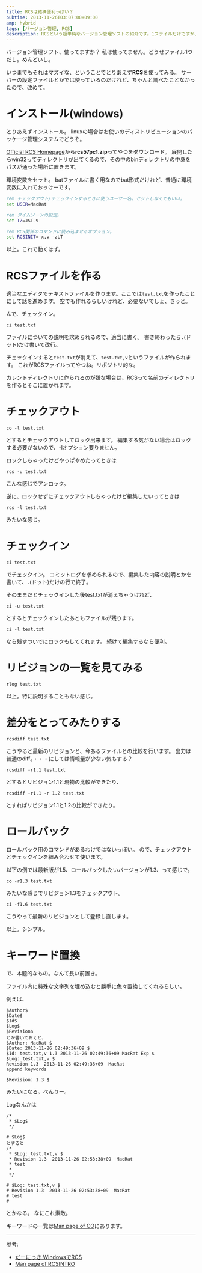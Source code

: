```yaml
---
title: RCSは結構便利っぽい？
pubtime: 2013-11-26T03:07:00+09:00
amp: hybrid
tags: [バージョン管理, RCS]
description: RCSという超単純なバージョン管理ソフトの紹介です。1ファイルだけですが、地味に便利に使えます。
---
```


バージョン管理ソフト、使ってますか？
私は使ってません。どうせファイル1つだし。めんどいし。

いつまでもそれはマズイな、ということでとりあえず**RCS**を使ってみる。
サーバーの設定ファイルとかでは使っているのだけれど、ちゃんと調べたことなかったので、改めて。

# インストール(windows)
とりあえずインストール。
linuxの場合はお使いのディストリビューションのパッケージ管理システムでどうぞ。

[Official RCS Homepage](https://www.cs.purdue.edu/homes/trinkle/RCS/)から**rcs57pc1.zip**ってやつをダウンロード。
展開したらwin32ってディレクトリが出てくるので、その中のbinディレクトリの中身をパスが通った場所に置きます。

環境変数をセット。
batファイルに書く用なのでbat形式だけれど、普通に環境変数に入れておっけーです。
``` bat
rem チェックアウト/チェックインするときに使うユーザー名。セットしなくてもいい。
set USER=MacRat

rem タイムゾーンの設定。
set TZ=JST-9

rem RCS関係のコマンドに読み込ませるオプション。
set RCSINIT=-x,v -zLT
```
以上。これで動くはず。

# RCSファイルを作る
適当なエディタでテキストファイルを作ります。ここでは`test.txt`を作ったことにして話を進めます。
空でも作れるらしいけれど、必要ないでしょ、きっと。

んで、チェックイン。
``` shell
ci test.txt
```
ファイルについての説明を求められるので、適当に書く。
書き終わったら`.`(ドット)だけ書いて改行。

チェックインすると`test.txt`が消えて、`test.txt,v`というファイルが作られます。
これがRCSファイルってやつね。リポジトリ的な。

カレントディレクトリに作られるのが嫌な場合は、RCSって名前のディレクトリを作るとそこに置かれます。

# チェックアウト
``` shell
co -l test.txt
```
とするとチェックアウトしてロック出来ます。
編集する気がない場合はロックする必要がないので、-lオプション要りません。

ロックしちゃったけどやっぱやめたってときは
``` shell
rcs -u test.txt
```
こんな感じでアンロック。

逆に、ロックせずにチェックアウトしちゃったけど編集したいってときは
``` shell
rcs -l test.txt
```
みたいな感じ。

# チェックイン
``` shell
ci test.txt
```
でチェックイン。
コミットログを求められるので、編集した内容の説明とかを書いて、`.`(ドット)だけの行で終了。

そのままだとチェックインした後test.txtが消えちゃうけれど、
``` shell
ci -u test.txt
```
とするとチェックインしたあともファイルが残ります。
``` shell
ci -l test.txt
```
なら残すついでにロックもしてくれます。
続けて編集するなら便利。

# リビジョンの一覧を見てみる
``` shell
rlog test.txt
```
以上。特に説明することもない感じ。

# 差分をとってみたりする
``` shell
rcsdiff test.txt
```
こうやると最新のリビジョンと、今あるファイルとの比較を行います。
出力は普通のdiff。・・・にしては情報量が少ない気もする？

``` shell
rcsdiff -r1.1 test.txt
```
とするとリビジョン1.1と現物の比較ができたり、
``` shell
rcsdiff -r1.1 -r 1.2 test.txt
```
とすればリビジョン1.1と1.2の比較ができたり。

# ロールバック
ロールバック用のコマンドがあるわけではないっぽい。
ので、チェックアウトとチェックインを組み合わせて使います。

以下の例では最新版が1.5、ロールバックしたいバージョンが1.3、って感じで。

``` shell
co -r1.3 test.txt
```
みたいな感じでリビジョン1.3をチェックアウト。

``` shell
ci -f1.6 test.txt
```
こうやって最新のリビジョンとして登録し直します。

以上。シンプル。

# キーワード置換
で、本題的なもの。なんて長い前置き。

ファイル内に特殊な文字列を埋め込むと勝手に色々置換してくれるらしい。

例えば、
```
$Author$
$Date$
$Id$
$Log$
$Revision$
とか書いておくと、
$Author: MacRat $
$Date: 2013-11-26 02:49:36+09 $
$Id: test.txt,v 1.3 2013-11-26 02:49:36+09 MacRat Exp $
$Log: test.txt,v $
Revision 1.3  2013-11-26 02:49:36+09  MacRat
append keywords

$Revision: 1.3 $
```
みたいになる。べんりー。

Logなんかは
```
/*
 * $Log$
 */

# $Log$
とすると
/*
 * $Log: test.txt,v $
 * Revision 1.3  2013-11-26 02:53:38+09  MacRat
 * test
 *
 */

# $Log: test.txt,v $
# Revision 1.3  2013-11-26 02:53:38+09  MacRat
# test
#
```
とかなる。
なにこれ素敵。

キーワードの一覧は[Man page of CO](http://linuxjm.sourceforge.jp/html/GNU_rcs/man1/co.1.html#lbAF)にあります。

---

参考:
- [だーにっき WindowsでRCS](http://dar66dar.blog74.fc2.com/blog-entry-15.html)
- [Man page of RCSINTRO](http://linuxjm.sourceforge.jp/html/GNU_rcs/man1/rcsintro.1.html)
